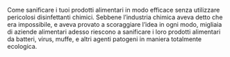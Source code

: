 
Come sanificare i tuoi prodotti alimentari in modo efficace senza utilizzare pericolosi disinfettanti chimici.
Sebbene l’industria chimica aveva detto che era impossibile, e aveva provato a scoraggiare l’idea in ogni modo, migliaia di aziende alimentari adesso riescono a sanificare i loro prodotti alimentari da batteri, virus, muffe, e altri agenti patogeni in maniera totalmente ecologica.